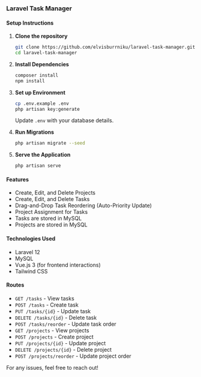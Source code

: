 ### Laravel Task Manager

#### Setup Instructions

1. **Clone the repository**
   ```sh
   git clone https://github.com/elvisburrniku/laravel-task-manager.git
   cd laravel-task-manager
   ```

2. **Install Dependencies**
   ```sh
   composer install
   npm install
   ```

3. **Set up Environment**
   ```sh
   cp .env.example .env
   php artisan key:generate
   ```
   Update `.env` with your database details.

4. **Run Migrations**
   ```sh
   php artisan migrate --seed
   ```

5. **Serve the Application**
   ```sh
   php artisan serve
   ```

#### Features
- Create, Edit, and Delete Projects
- Create, Edit, and Delete Tasks
- Drag-and-Drop Task Reordering (Auto-Priority Update)
- Project Assignment for Tasks
- Tasks are stored in MySQL
- Projects are stored in MySQL

#### Technologies Used
- Laravel 12
- MySQL
- Vue.js 3 (for frontend interactions)
- Tailwind CSS

#### Routes
- `GET /tasks` - View tasks
- `POST /tasks` - Create task
- `PUT /tasks/{id}` - Update task
- `DELETE /tasks/{id}` - Delete task
- `POST /tasks/reorder` - Update task order
- `GET /projects` - View projects
- `POST /projects` - Create project
- `PUT /projects/{id}` - Update project
- `DELETE /projects/{id}` - Delete project
- `POST /projects/reorder` - Update project order

For any issues, feel free to reach out!
